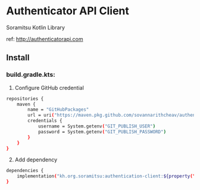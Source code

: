 # Authenticator API Client
Soramitsu Kotlin Library

ref: http://authenticatorapi.com

## Install

### build.gradle.kts:
1. Configure GitHub credential
```sh
repositories {
    maven {
        name = "GitHubPackages"
        url = uri("https://maven.pkg.github.com/sovannarithcheav/authenticator-api-client")
        credentials {
            username = System.getenv("GIT_PUBLISH_USER")
            password = System.getenv("GIT_PUBLISH_PASSWORD")
        }
    }
}
```
2. Add dependency
```sh
dependencies {
  	implementation("kh.org.soramitsu:authentication-client:${property("authentication-client-version")}")
}
```